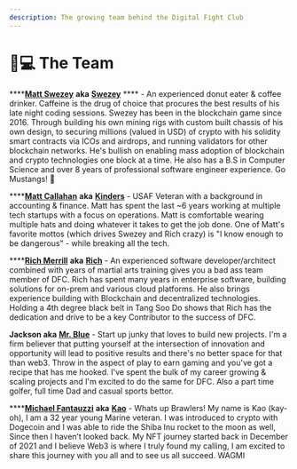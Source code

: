 ```yaml
---
description: The growing team behind the Digital Fight Club
---
```


# 🧑💻 The Team

****[**Matt Swezey**](https://www.linkedin.com/in/matt-swezey-46691755/) **aka** [**Swezey**](https://twitter.com/M8Swezey) **** - An experienced donut eater & coffee drinker. Caffeine is the drug of choice that procures the best results of his late night coding sessions. Swezey has been in the blockchain game since 2016. Through building his own mining rigs with custom built chassis of his own design, to securing millions (valued in USD) of crypto with his solidity smart contracts via ICOs and airdrops, and running validators for other blockchain networks. He's bullish on enabling mass adoption of blockchain and crypto technologies one block at a time. He also has a B.S in Computer Science and over 8 years of professional software engineer experience. Go Mustangs! 🐎

****[**Matt Callahan**](https://www.linkedin.com/in/amncallahan/) **aka** [**Kinders**](https://twitter.com/kindersnft) - USAF Veteran with a background in accounting & finance. Matt has spent the last \~6 years working at multiple tech startups with a focus on operations. Matt is comfortable wearing multiple hats and doing whatever it takes to get the job done. One of Matt's favorite mottos (which drives Swezey and Rich crazy) is "I know enough to be dangerous" - while breaking all the tech.

****[**Rich Merrill**](https://www.linkedin.com/in/rich-merrill-0196092/) **aka** [**Rich**](https://twitter.com/texasl68) - An experienced software developer/architect combined with years of martial arts training gives you a bad ass team member of DFC. Rich has spent many years in enterprise software, building solutions for on-prem and various cloud platforms. He also brings experience building with Blockchain and decentralized technologies. Holding a 4th degree black belt in Tang Soo Do shows that Rich has the dedication and drive to be a key Contributor to the success of DFC.

**Jackson aka** [**Mr. Blue**](https://twitter.com/MrBlueNFT) - Start up junky that loves to build new projects. I'm a firm believer that putting yourself at the intersection of innovation and opportunity will lead to positive results and there's no better space for that than web3. Throw in the aspect of play to earn gaming and you've got a recipe that has me hooked. I've spent the bulk of my career growing & scaling projects and I'm excited to do the same for DFC. Also a part time golfer, full time Dad and casual sports bettor.&#x20;

****[**Michael Fantauzzi**](https://www.linkedin.com/in/michael-fantauzzi/) **aka** [**Kao**](https://twitter.com/Kaotikku) - Whats up Brawlers! My name is Kao (kay-oh), I am a 32 year young Marine veteran. I was introduced to crypto with Dogecoin and I was able to ride the Shiba Inu rocket to the moon as well, Since then I haven’t looked back. My NFT journey started back in December of 2021 and I believe Web3 is where I truly found my calling, I am excited to share this journey with you all and to see us all succeed. WAGMI&#x20;

